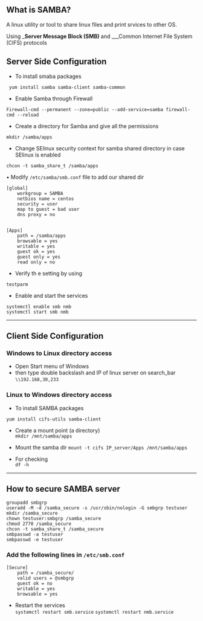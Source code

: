 ## What is SAMBA?
 A linux utility or tool to share linux files and print srvices to other OS.  

 Using ___Server Message Block (SMB)__ and ___Common Internet File System (CIFS) protocols  


 ## Server Side Configuration

- To install smaba packages  

``` yum install samba samba-client samba-common```

- Enable Samba through Firewall  

```Firewall-cmd --permanent --zone=public --add-service=samba firewall-cmd --reload```

- Create a directory for Samba and give all the permissions

```mkdir /samba/apps```

- Change SElinux security context for samba shared directory in case SElinux is enabled

```chcon -t samba_share_t /samba/apps```

• Modify ```/etc/samba/smb.conf``` file to add our shared dir 

```
[global]
    workgroup = SAMBA
    netbios name = centos
    security = user
    map to guest = bad user
    dns proxy = no


[Apps]
    path = /samba/apps
    browsable = yes
    writable = yes
    guest ok = yes
    guest only = yes
    read only = no

```

- Verify th e setting by using  

```testparm```

- Enable and start the services  

```systemctl enable smb nmb```  
```systemctl start smb nmb```

---
## Client Side Configuration

### Windows to Linux directory access

- Open Start menu of Windows
- then type double backslash and IP of linux server on search_bar ```\\192.168,30,233```


### Linux to Windows directory access

- To install SAMBA packages

```yum install cifs-utils samba-client```

- Create a mount point (a directory)  
```mkdir /mnt/samba/apps```

- Mount the samba dir
```mount -t cifs IP_server/Apps /mnt/samba/apps```

- For checking  
```df -h```

---

## How to secure SAMBA server

```groupadd smbgrp```  
```useradd -M -d /samba_secure -s /usr/sbin/nologin -G smbgrp testuser```  
```mkdir /samba_secure```  
```chown testuser:smbgrp /samba_secure```  
```chmod 2770 /samba_secure```  
```chcon -t samba_share_t /samba_secure```  
```smbpasswd -a testuser```  
```smbpasswd -e testuser```  

### Add the following lines in ```/etc/smb.conf```

```
[Secure]
    path = /samba_secure/
    valid users = @smbgrp
    guest ok = no
    writable = yes
    browsable = yes

```
- Restart the services  
```systemctl restart smb.service```
```systemctl restart nmb.service```



